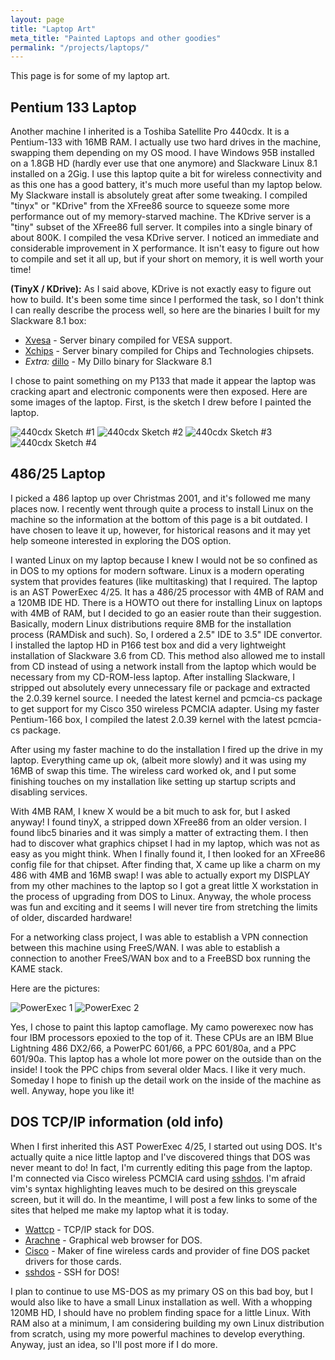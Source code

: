 ```yaml
---
layout: page
title: "Laptop Art"
meta_title: "Painted Laptops and other goodies"
permalink: "/projects/laptops/"
---
```


This page is for some of my laptop art.

Pentium 133 Laptop
------------------

Another machine I inherited is a Toshiba Satellite Pro 440cdx.  It is a Pentium-133 with 16MB RAM.  I actually use two hard drives in the machine, swapping them depending on my OS mood.  I have Windows 95B installed on a 1.8GB HD (hardly ever use that one anymore) and Slackware Linux 8.1 installed on a 2Gig.  I use this laptop quite a bit for wireless connectivity and as this one has a good battery, it's much more useful than my laptop below.  My Slackware install is absolutely great after some tweaking.  I compiled "tinyx" or "KDrive" from the XFree86 source to squeeze some more performance out of my memory-starved machine.  The KDrive server is a "tiny" subset of the XFree86 full server.  It compiles into a single binary of about 800K.  I compiled the vesa KDrive server.  I noticed an immediate and considerable improvement in X performance.  It isn't easy to figure out how to compile and set it all up, but if your short on memory, it is well worth your time!

**(TinyX / KDrive):** As I said above, KDrive is not exactly easy to figure out how to build.  It's been some time since I performed the task, so I don't think I can really describe the process well, so here are the binaries I built for my Slackware 8.1 box:

 * [Xvesa](/files/Xvesa) - Server binary compiled for VESA support.
 * [Xchips](/files/Xchips) - Server binary compiled for Chips and Technologies chipsets.
 * *Extra:* [dillo](/files/dillo) - My Dillo binary for Slackware 8.1

I chose to paint something on my P133 that made it appear the laptop was cracking apart and electronic components were then exposed.  Here are some images of the laptop.  First, is the sketch I drew before I painted the laptop.

![440cdx Sketch #1][sketch1]
![440cdx Sketch #2][sketch2]
![440cdx Sketch #3][sketch3]
![440cdx Sketch #4][sketch4]

486/25 Laptop
-------------

I picked a 486 laptop up over Christmas 2001, and it's followed me many places now.  I recently went through quite a process to install Linux on the machine so the information at the bottom of this page is a bit outdated.  I have chosen to leave it up, however, for historical reasons and it may yet help someone interested in exploring the DOS option.

I wanted Linux on my laptop because I knew I would not be so confined as in DOS to my options for modern software.  Linux is a modern operating system that provides features (like multitasking) that I required.  The laptop is an AST PowerExec 4/25.  It has a 486/25 processor with 4MB of RAM and a 120MB IDE HD.  There is a HOWTO out there for installing Linux on laptops with 4MB of RAM, but I decided to go an easier route than their suggestion.  Basically, modern Linux distributions require 8MB for the installation process (RAMDisk and such).  So, I ordered a 2.5" IDE to 3.5" IDE convertor.  I installed the laptop HD in P166 test box and did a very lightweight installation of Slackware 3.6 from CD.  This method also allowed me to install from CD instead of using a network install from the laptop which would be necessary from my CD-ROM-less laptop.  After installing Slackware, I stripped out absolutely every unnecessary file or package and extracted the 2.0.39 kernel source.  I needed the latest kernel and pcmcia-cs package to get support for my Cisco 350 wireless PCMCIA adapter.  Using my faster Pentium-166 box, I compiled the latest 2.0.39 kernel with the latest pcmcia-cs package.

After using my faster machine to do the installation I fired up the drive in my laptop.  Everything came up ok, (albeit more slowly) and it was using my 16MB of swap this time.  The wireless card worked ok, and I put some finishing touches on my installation like setting up startup scripts and disabling services.

With 4MB RAM, I knew X would be a bit much to ask for, but I asked anyway!  I found tinyX, a stripped down XFree86 from an older version.  I found libc5 binaries and it was simply a matter of extracting them.  I then had to discover what graphics chipset I had in my laptop, which was not as easy as you might think.  When I finally found it, I then looked for an XFree86 config file for that chipset.  After finding that, X came up like a charm on my 486 with 4MB and 16MB swap!  I was able to actually export my DISPLAY from my other machines to the laptop so I got a great little X workstation in the process of upgrading from DOS to Linux.  Anyway, the whole process was fun and exciting and it seems I will never tire from stretching the limits of older, discarded hardware!

For a networking class project, I was able to establish a VPN connection between this machine using FreeS/WAN.  I was able to establish a connection to another FreeS/WAN box and to a FreeBSD box running the KAME stack.

Here are the pictures:

![PowerExec 1][ibm1]
![PowerExec 2][ibm2]

Yes, I chose to paint this laptop camoflage.  My camo powerexec now has four IBM processors epoxied to the top of it.  These CPUs are an IBM Blue Lightning 486 DX2/66, a PowerPC 601/66, a PPC 601/80a, and a PPC 601/90a.  This laptop has a whole lot more power on the outside than on the inside!  I took the PPC chips from several older Macs.  I like it very much.  Someday I hope to finish up the detail work on the inside of the machine as well.  Anyway, hope you like it!

DOS TCP/IP information (old info)
---------------------------------

When I first inherited this AST PowerExec 4/25, I started out using DOS.  It's actually quite a nice little laptop and I've discovered things that DOS was never meant to do!  In fact, I'm currently editing this page from the laptop.  I'm connected via Cisco wireless PCMCIA card using <a href="http://sshdos.sourceforge.net">sshdos</a>.  I'm afraid vim's syntax highlighting leaves much to be desired on this greyscale screen, but it will do.  In the meantime, I will post a few links to some of the sites that helped me make my laptop what it is today.

 * [Wattcp](http://www.wattcp.com) - TCP/IP stack for DOS.
 * [Arachne](http://www.arachne.cz) - Graphical web browser for DOS.
 * [Cisco](http://www.cisco.com) - Maker of fine wireless cards and provider of fine DOS packet drivers for those cards.
 * [sshdos](http://sshdos.sourceforge.net) - SSH for DOS!

I plan to continue to use MS-DOS as my primary OS on this bad boy, but I would also like to have a small Linux installation as well.  With a whopping 120MB HD, I should have no problem finding space for a little Linux.  With RAM also at a minimum, I am considering building my own Linux distribution from scratch, using my more powerful machines to develop everything.  Anyway, just an idea, so I'll post more if I do more.

[sketch1]: /images/440cdx_sketch.jpg
[sketch2]: /images/440cdx_2.jpg
[sketch3]: /images/440cdx_1.jpg
[sketch4]: /images/440cdx_3.jpg
[ibm1]: /images/powerexec_ibm_1.jpg
[ibm2]: /images/powerexec_ibm_2.jpg
